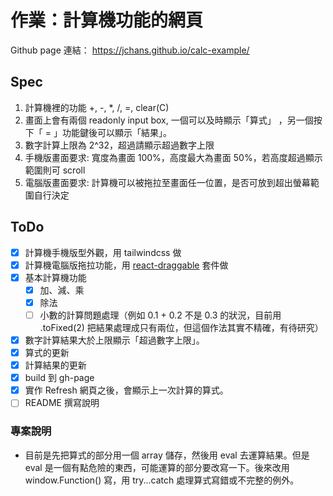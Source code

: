 # 作業：計算機功能的網頁

Github page 連結： https://jchans.github.io/calc-example/

## Spec

1. 計算機裡的功能 +, -, \*, /, =, clear(C)
2. 畫面上會有兩個 readonly input box, 一個可以及時顯示「算式」 ，另一個按下「 = 」功能鍵後可以顯示「結果」。
3. 數字計算上限為 2^32，超過請顯示超過數字上限
4. 手機版畫面要求: 寬度為畫面 100%，高度最大為畫面 50%，若高度超過顯示範圍則可 scroll
5. 電腦版畫面要求: 計算機可以被拖拉至畫面任一位置，是否可放到超出螢幕範圍自行決定

## ToDo

- [x] 計算機手機版型外觀，用 tailwindcss 做
- [x] 計算機電腦版拖拉功能，用 [react-draggable](https://www.npmjs.com/package/react-draggable) 套件做
- [x] 基本計算機功能
  - [x] 加、減、乘
  - [x] 除法
  - [ ] 小數的計算問題處理（例如 0.1 + 0.2 不是 0.3 的狀況，目前用 .toFixed(2) 把結果處理成只有兩位，但這個作法其實不精確，有待研究）
- [x] 數字計算結果大於上限顯示「超過數字上限」。
- [x] 算式的更新
- [x] 計算結果的更新
- [x] build 到 gh-page
- [x] 實作 Refresh 網頁之後，會顯示上一次計算的算式。
- [ ] README 撰寫說明

### 專案說明

- 目前是先把算式的部分用一個 array 儲存，然後用 eval 去運算結果。但是 eval 是一個有點危險的東西，可能運算的部分要改寫一下。後來改用 window.Function() 寫，用 try...catch 處理算式寫錯或不完整的例外。
